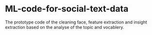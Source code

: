 # ML-code-for-social-text-data
The prototype code of the cleaning face, feature extraction and insight extraction based on the analyse of the topic and vocablery.
